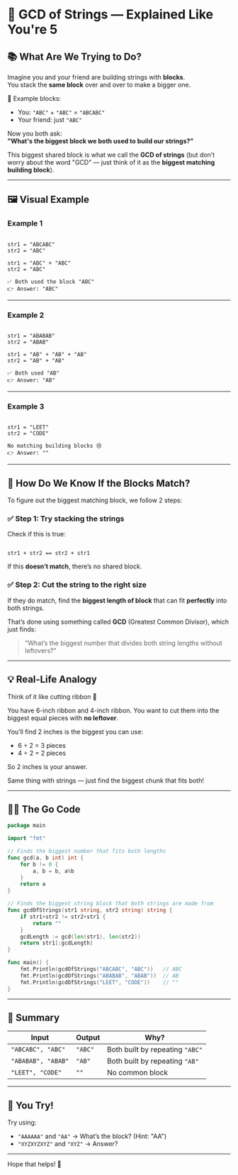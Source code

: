 # 🧵 GCD of Strings — Explained Like You're 5

## 📚 What Are We Trying to Do?

Imagine you and your friend are building strings with **blocks**.  
You stack the **same block** over and over to make a bigger one.

🎲 Example blocks:
- You: `"ABC"` + `"ABC"` = `"ABCABC"`
- Your friend: just `"ABC"`

Now you both ask:  
**"What's the biggest block we both used to build our strings?"**

This biggest shared block is what we call the **GCD of strings** (but don’t worry about the word "GCD" — just think of it as the **biggest matching building block**).

---

## 🖼️ Visual Example

### Example 1

```

str1 = "ABCABC"
str2 = "ABC"

str1 = "ABC" + "ABC"
str2 = "ABC"

✅ Both used the block "ABC"
👉 Answer: "ABC"

```

---

### Example 2

```

str1 = "ABABAB"
str2 = "ABAB"

str1 = "AB" + "AB" + "AB"
str2 = "AB" + "AB"

✅ Both used "AB"
👉 Answer: "AB"

```

---

### Example 3

```

str1 = "LEET"
str2 = "CODE"

No matching building blocks 😢
👉 Answer: ""

```

---

## 🧠 How Do We Know If the Blocks Match?

To figure out the biggest matching block, we follow 2 steps:

### ✅ Step 1: Try stacking the strings

Check if this is true:

```

str1 + str2 == str2 + str1

````

If this **doesn’t match**, there’s no shared block.

### ✅ Step 2: Cut the string to the right size

If they do match, find the **biggest length of block** that can fit **perfectly** into both strings.

That’s done using something called **GCD** (Greatest Common Divisor), which just finds:
> "What’s the biggest number that divides both string lengths without leftovers?"

---

## 💡 Real-Life Analogy

Think of it like cutting ribbon 🎀

You have 6-inch ribbon and 4-inch ribbon.
You want to cut them into the biggest equal pieces with **no leftover**.

You’ll find 2 inches is the biggest you can use:
- 6 ÷ 2 = 3 pieces
- 4 ÷ 2 = 2 pieces

So 2 inches is your answer.

Same thing with strings — just find the biggest chunk that fits both!

---

## 🧑‍💻 The Go Code

```go
package main

import "fmt"

// Finds the biggest number that fits both lengths
func gcd(a, b int) int {
	for b != 0 {
		a, b = b, a%b
	}
	return a
}

// Finds the biggest string block that both strings are made from
func gcdOfStrings(str1 string, str2 string) string {
	if str1+str2 != str2+str1 {
		return ""
	}
	gcdLength := gcd(len(str1), len(str2))
	return str1[:gcdLength]
}

func main() {
	fmt.Println(gcdOfStrings("ABCABC", "ABC"))   // ABC
	fmt.Println(gcdOfStrings("ABABAB", "ABAB"))  // AB
	fmt.Println(gcdOfStrings("LEET", "CODE"))    // ""
}
````

---

## 🎉 Summary

| Input              | Output  | Why?                            |
| ------------------ | ------- | ------------------------------- |
| `"ABCABC", "ABC"`  | `"ABC"` | Both built by repeating `"ABC"` |
| `"ABABAB", "ABAB"` | `"AB"`  | Both built by repeating `"AB"`  |
| `"LEET", "CODE"`   | `""`    | No common block                 |

---

## 🧪 You Try!

Try using:

* `"AAAAAA"` and `"AA"` → What’s the block? (Hint: "AA")
* `"XYZXYZXYZ"` and `"XYZ"` → Answer?

---

Hope that helps! 🎈

```
